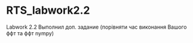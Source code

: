 # RTS_labwork2.2
Labwork 2.2
Выполнил доп. задание (порівняти час виконання Вашого ффт та ффт nympy)
